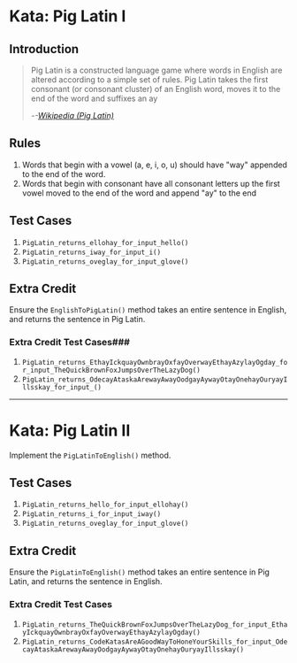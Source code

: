 # Kata: Pig Latin I #

## Introduction ##
>Pig Latin is a constructed language game where words in English are altered according to a simple set of rules. Pig Latin takes the first consonant (or consonant cluster) of an English word, moves it to the end of the word and suffixes an ay
>
> -<cite>-[Wikipedia (Pig Latin)](http://en.wikipedia.org/wiki/Pig_Latin)</cite>

## Rules ##
1. Words that begin with a vowel (a, e, i, o, u) should have "way" appended to the end of the word.
1. Words that begin with consonant have all consonant letters up the first vowel moved to the end of the word and append "ay" to the end

## Test Cases ##
1. `PigLatin_returns_ellohay_for_input_hello()`
1. `PigLatin_returns_iway_for_input_i()`
1. `PigLatin_returns_oveglay_for_input_glove()`

## Extra Credit ##
Ensure the `EnglishToPigLatin()` method takes an entire sentence in English, and returns the sentence in Pig Latin.

### Extra Credit Test Cases###
1. `PigLatin_returns_EthayIckquayOwnbrayOxfayOverwayEthayAzylayOgday_for_input_TheQuickBrownFoxJumpsOverTheLazyDog()`
1. `PigLatin_returns_OdecayAtaskaArewayAwayOodgayAywayOtayOnehayOuryayIllsskay_for_input_()`

----------

# Kata: Pig Latin II #
Implement the `PigLatinToEnglish()` method.

## Test Cases ##
1. `PigLatin_returns_hello_for_input_ellohay()`
1. `PigLatin_returns_i_for_input_iway()`
1. `PigLatin_returns_oveglay_for_input_glove()`
 
## Extra Credit ##
Ensure the `PigLatinToEnglish()` method takes an entire sentence in Pig Latin, and returns the sentence in English.

### Extra Credit Test Cases ###
1. `PigLatin_returns_TheQuickBrownFoxJumpsOverTheLazyDog_for_input_EthayIckquayOwnbrayOxfayOverwayEthayAzylayOgday()`
2. `PigLatin_returns_CodeKatasAreAGoodWayToHoneYourSkills_for_input_OdecayAtaskaArewayAwayOodgayAywayOtayOnehayOuryayIllsskay()`
